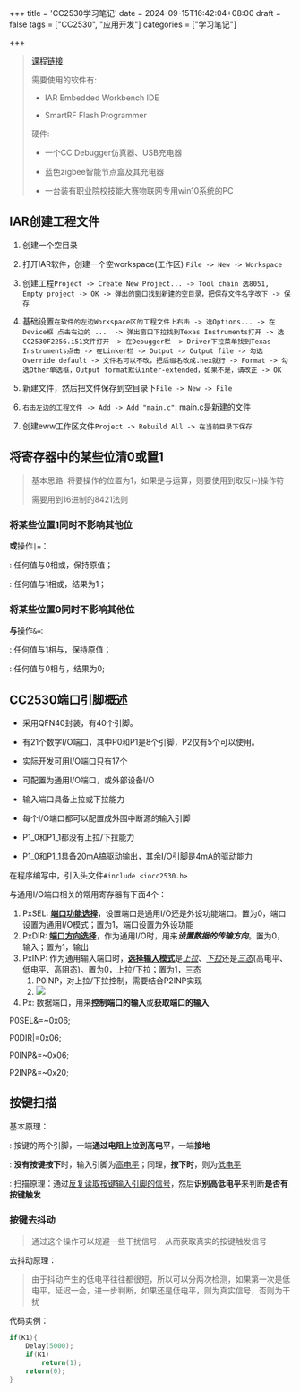 +++
title = 'CC2530学习笔记'
date = 2024-09-15T16:42:04+08:00
draft = false
tags = ["CC2530", "应用开发"]
categories = ["学习笔记"]

+++

>   [课程链接](https://www.bilibili.com/video/BV1uw411A7RP?p=1&vd_source=3c84cc8e3ab554e59e1e8c49f4140c19)
>
>   需要使用的软件有:
>
>   -   IAR Embedded Workbench IDE
>
>   -   SmartRF Flash Programmer
>
>   硬件:
>
>   -   一个CC Debugger仿真器、USB充电器
>
>   -   蓝色zigbee智能节点盒及其充电器
>
>   -   一台装有职业院校技能大赛物联网专用win10系统的PC

## IAR创建工程文件

1.   创建一个空目录
2.   打开IAR软件，创建一个空workspace(工作区) `File -> New -> Workspace`
3.   创建工程`Project -> Create New Project... -> Tool chain 选8051, Empty project -> OK -> 弹出的窗口找到新建的空目录，把保存文件名字改下 -> 保存` 
4.   基础设置`在软件的左边Workspace区的工程文件上右击 -> 选Options... -> 在Device框 点击右边的 ...  -> 弹出窗口下拉找到Texas Instruments打开 -> 选CC2530F2256.i51文件打开 -> 在Debugger栏 -> Driver下拉菜单找到Texas Instruments点击 -> 在Linker栏 -> Output -> Output file -> 勾选Override default -> 文件名可以不改，把后缀名改成.hex就行 -> Format -> 勾选Other单选框，Output format默认inter-extended，如果不是，请改正 -> OK`

1.   新建文件，然后把文件保存到空目录下`File -> New -> File` 
2.   `右击左边的工程文件 -> Add -> Add "main.c"`: main.c是新建的文件
3.   创建eww工作区文件`Project -> Rebuild All -> 在当前目录下保存`



## 将寄存器中的某些位清0或置1

>   基本思路: 将要操作的位置为1，如果是与运算，则要使用到取反(`~`)操作符
>
>   需要用到16进制的8421法则

### 将某些位置1同时不影响其他位

**或**操作`|=`：

: 任何值与0相或，保持原值；

: 任何值与1相或，结果为1；

### 将某些位置0同时不影响其他位

**与**操作`&=`:

: 任何值与1相与，保持原值；

: 任何值与0相与，结果为0;

## CC2530端口引脚概述

-   采用QFN40封装，有40个引脚。

-   有21个数字I/O端口，其中P0和P1是8个引脚，P2仅有5个可以使用。
-   实际开发可用I/O端口只有17个
-   可配置为通用I/O端口，或外部设备I/O
-   输入端口具备上拉或下拉能力
-   每个I/O端口都可以配置成外围中断源的输入引脚
-   P1_0和P1_1都没有上拉/下拉能力
-   P1_0和P1_1具备20mA搞驱动输出，其余I/O引脚是4mA的驱动能力

在程序编写中，引入头文件`#include <iocc2530.h>`

与通用I/O端口相关的常用寄存器有下面4个：

1.   PxSEL: **<u>端口功能选择</u>**，设置端口是通用I/O还是外设功能端口。置为0，端口设置为通用I/O模式；置为1，端口设置为外设功能
2.   PxDIR: <u>**端口方向选择**</u>，作为通用I/O时，用来***设置数据的传输方向***。置为0，输入；置为1，输出
3.   PxINP: 作为通用输入端口时，<u>**选择输入模式**</u>是<u>*上拉*</u>、<u>*下拉*</u>还是<u>*三态*</u>(高电平、低电平、高阻态)。置为0，上拉/下拉；置为1，三态
     1.   P0INP，对上拉/下拉控制，需要结合P2INP实现
     2.   ![](/img/img4.png)
4.   Px: 数据端口，用来**控制端口的输入**或**获取端口的输入**

P0SEL&=~0x06;

P0DIR|=0x06;

P0INP&=~0x06;

P2INP&=~0x20;

## 按键扫描

基本原理：

: 按键的两个引脚，一端**通过电阻上拉到高电平**，一端**接地**

: **没有按键按下**时，输入引脚为<u>高电平</u>；同理，**按下时**，则为<u>低电平</u>

: 扫描原理：通过<u>反复读取按键输入引脚的信号</u>，然后**识别高低电平**来判断**是否有按键触发**

### 按键去抖动

>    通过这个操作可以规避一些干扰信号，从而获取真实的按键触发信号

去抖动原理：

>   由于抖动产生的低电平往往都很短，所以可以分两次检测，如果第一次是低电平，延迟一会，进一步判断，如果还是低电平，则为真实信号，否则为干扰

代码实例：

```c
if(K1){
    Delay(5000);
    if(K1)
        return(1);
    return(0);
}
```

